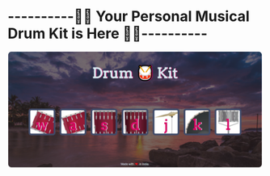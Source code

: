 <p align="center">
    <h1>----------🥳🥁 Your Personal Musical Drum Kit is Here 🥁🥳----------</h1>
</p>
<img src="https://github.com/harsh-srivastv/Drum-Kit/blob/main/images/readme-img.png" alt="Image"/>
